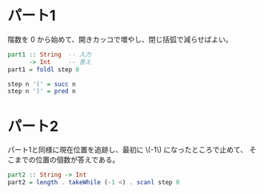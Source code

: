 # パート1

階数を 0 から始めて、開きカッコで増やし、閉じ括弧で減らせばよい。

```haskell
part1 :: String  -- 入力
      -> Int     -- 答え
part1 = foldl step 0

step n '(' = succ n
step n ')' = pred n
```

# パート2

パート1と同様に現在位置を追跡し、最初に \\(-1\\) になったところで止めて、
そこまでの位置の個数が答えである。

```haskell
part2 :: String -> Int
part2 = length . takeWhile (-1 <) . scanl step 0
```
